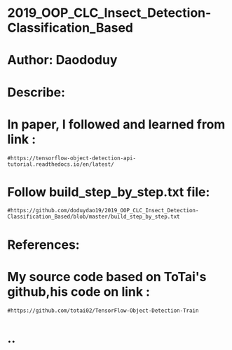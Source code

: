 # 2019_OOP_CLC_Insect_Detection-Classification_Based
# Author: Daododuy
# Describe:
  # In paper, I followed and learned from link : 
  	#https://tensorflow-object-detection-api-tutorial.readthedocs.io/en/latest/
  # Follow build_step_by_step.txt file: 
  	#https://github.com/doduydao19/2019_OOP_CLC_Insect_Detection-Classification_Based/blob/master/build_step_by_step.txt
	
# References:
  # My source code based on ToTai's github,his code on link : 
  	#https://github.com/totai02/TensorFlow-Object-Detection-Train
# ..
